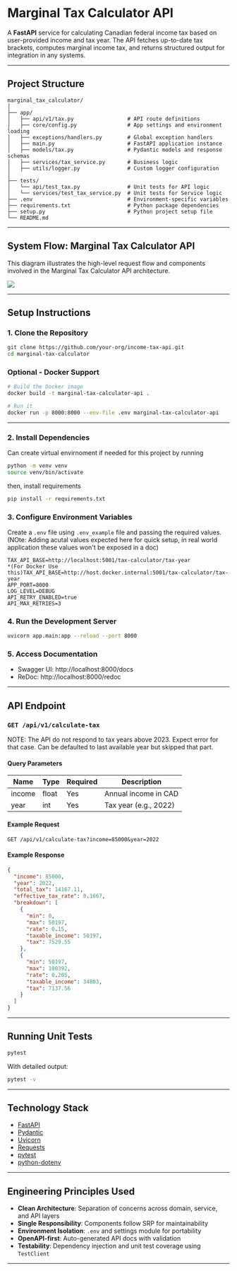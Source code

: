 # Marginal Tax Calculator API

A **FastAPI** service for calculating Canadian federal income tax based on user-provided income and tax year. The API fetches up-to-date tax brackets, computes marginal income tax, and returns structured output for integration in any systems.

---

## Project Structure

```
marginal_tax_calculator/
│
├── app/
│   ├── api/v1/tax.py                 # API route definitions
│   ├── core/config.py                # App settings and environment loading
│   ├── exceptions/handlers.py        # Global exception handlers
│   ├── main.py                       # FastAPI application instance
│   ├── models/tax.py                 # Pydantic models and response schemas
│   ├── services/tax_service.py       # Business logic
│   ├── utils/logger.py               # Custom logger configuration
│
├── tests/
│   └── api/test_tax.py               # Unit tests for API logic
│   └── services/test_tax_service.py  # Unit tests for Service logic
├── .env                              # Environment-specific variables
├── requirements.txt                  # Python package dependencies
├── setup.py                          # Python project setup file
└── README.md
```
---

## System Flow: Marginal Tax Calculator API

This diagram illustrates the high-level request flow and components involved in the Marginal Tax Calculator API architecture.

[![](https://mermaid.ink/img/pako:eNptkk1PwzAMhv-KlTOFew9I-ygbEx8TKxxIETKpt1WkSZWksAn477jpWEEip8R-_Mavkw-hbEkiFWtt39UWXYB8WhjgNZITXZEJKYydfffkwDpYWh9qNE-QJOefsyyHM4VatRoDJQF3nzCWF-jDaHkJo6aBBGqszGmzf-o1x10dTGSXv7NtYNEEuG4gJpGYygfUVYmhsgaucB-55b5EEyp1IKeRzOSK3Ful6Iix3LPvY4NsFuELme34ToMaug4iCy8O1SsF_4ecyZxTk4O32IXdHK-eRWYu78g31niCax6iZj0u-okd0HlEL-VidXsDRz5Y6IfL1OAGBtOZczztrnTBPStqYg9zNKWOJrf9zv91CPM8Xw54LP-VvTe0a0gFKuFfaNH3WhhxImpy_HQl_4yPLlmIsKWaCpHytqQ1tjoUojBfjGIb7GpvlEiDa-lEONtutiJdo_Z8aht2RNMKNw7rY7RB82jtz_nrG2spzW4?type=png)](https://mermaid.live/edit#pako:eNptkk1PwzAMhv-KlTOFew9I-ygbEx8TKxxIETKpt1WkSZWksAn477jpWEEip8R-_Mavkw-hbEkiFWtt39UWXYB8WhjgNZITXZEJKYydfffkwDpYWh9qNE-QJOefsyyHM4VatRoDJQF3nzCWF-jDaHkJo6aBBGqszGmzf-o1x10dTGSXv7NtYNEEuG4gJpGYygfUVYmhsgaucB-55b5EEyp1IKeRzOSK3Ful6Iix3LPvY4NsFuELme34ToMaug4iCy8O1SsF_4ecyZxTk4O32IXdHK-eRWYu78g31niCax6iZj0u-okd0HlEL-VidXsDRz5Y6IfL1OAGBtOZczztrnTBPStqYg9zNKWOJrf9zv91CPM8Xw54LP-VvTe0a0gFKuFfaNH3WhhxImpy_HQl_4yPLlmIsKWaCpHytqQ1tjoUojBfjGIb7GpvlEiDa-lEONtutiJdo_Z8aht2RNMKNw7rY7RB82jtz_nrG2spzW4)

---

## Setup Instructions

### 1. Clone the Repository

```bash
git clone https://github.com/your-org/income-tax-api.git
cd marginal-tax-calculator
```
### Optional - Docker Support

```bash
# Build the Docker image
docker build -t marginal-tax-calculator-api .

# Run it
docker run -p 8000:8000 --env-file .env marginal-tax-calculator-api
```

---
### 2. Install Dependencies

Can create virtual envirnoment if needed for this project by running

```bash
python -m venv venv
source venv/bin/activate
```
then, install requirements

```bash
pip install -r requirements.txt
```

### 3. Configure Environment Variables

Create a `.env` file using `.env_example` file and passing the required values. (NOte: Adding acutal values expected here for quick setup, in real world application these values won't be exposed in a doc)

```
TAX_API_BASE=http://localhost:5001/tax-calculator/tax-year
*(For Docker Use this)TAX_API_BASE=http://host.docker.internal:5001/tax-calculator/tax-year
APP_PORT=8000
LOG_LEVEL=DEBUG
API_RETRY_ENABLED=true
API_MAX_RETRIES=3
```

### 4. Run the Development Server

```bash
uvicorn app.main:app --reload --port 8000
```

### 5. Access Documentation

- Swagger UI: http://localhost:8000/docs
- ReDoc: http://localhost:8000/redoc

---

## API Endpoint

### `GET /api/v1/calculate-tax`

NOTE: The API do not respond to tax years above 2023. Expect error for that case. Can be defaulted to last available year but skipped that part.

#### Query Parameters

| Name   | Type  | Required | Description           |
|--------|-------|----------|-----------------------|
| income | float | Yes      | Annual income in CAD  |
| year   | int   | Yes      | Tax year (e.g., 2022) |

#### Example Request

```
GET /api/v1/calculate-tax?income=85000&year=2022
```

#### Example Response

```json
{
  "income": 85000,
  "year": 2022,
  "total_tax": 14167.11,
  "effective_tax_rate": 0.1667,
  "breakdown": [
    {
      "min": 0,
      "max": 50197,
      "rate": 0.15,
      "taxable_income": 50197,
      "tax": 7529.55
    },
    {
      "min": 50197,
      "max": 100392,
      "rate": 0.205,
      "taxable_income": 34803,
      "tax": 7137.56
    }
  ]
}
```

---

## Running Unit Tests

```bash
pytest
```

With detailed output:

```bash
pytest -v
```

---

## Technology Stack

- [FastAPI](https://fastapi.tiangolo.com/)
- [Pydantic](https://docs.pydantic.dev/)
- [Uvicorn](https://www.uvicorn.org/)
- [Requests](https://docs.python-requests.org/)
- [pytest](https://docs.pytest.org/)
- [python-dotenv](https://pypi.org/project/python-dotenv/)

---

## Engineering Principles Used

- **Clean Architecture**: Separation of concerns across domain, service, and API layers
- **Single Responsibility**: Components follow SRP for maintainability
- **Environment Isolation**: `.env` and settings module for portability
- **OpenAPI-first**: Auto-generated API docs with validation
- **Testability**: Dependency injection and unit test coverage using `TestClient`

---